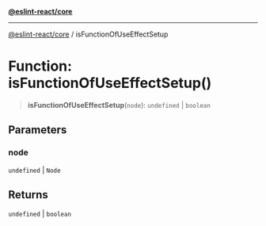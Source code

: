 [**@eslint-react/core**](../README.md)

***

[@eslint-react/core](../README.md) / isFunctionOfUseEffectSetup

# Function: isFunctionOfUseEffectSetup()

> **isFunctionOfUseEffectSetup**(`node`): `undefined` \| `boolean`

## Parameters

### node

`undefined` | `Node`

## Returns

`undefined` \| `boolean`
